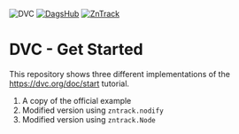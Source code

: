 ![DVC](https://img.shields.io/badge/-tracked-white.svg?logo=data-version-control&link=https://dvc.org/?utm_campaign=badge)
 [![DagsHub](https://bit.ly/33Q1Dv9)](https://dagshub.com/PythonFZ/DVCExample)
 [![ZnTrack](https://img.shields.io/badge/Powered%20by-ZnTrack-%23007CB0)](https://zntrack.readthedocs.io/en/latest/)
# DVC - Get Started

This repository shows three different implementations of the https://dvc.org/doc/start tutorial.

1. A copy of the official example
2. Modified version using ``zntrack.nodify``
3. Modified version using ``zntrack.Node``
